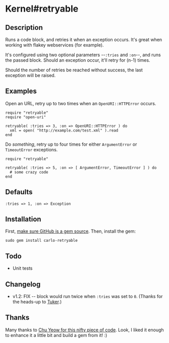 # Kernel#retryable

## Description

Runs a code block, and retries it when an exception occurs. It's great when
working with flakey webservices (for example).

It's configured using two optional parameters --`:tries` and `:on`--, and
runs the passed block. Should an exception occur, it'll retry for (n-1) times.

Should the number of retries be reached without success, the last exception
will be raised.


## Examples

Open an URL, retry up to two times when an `OpenURI::HTTPError` occurs.

    require "retryable"
    require "open-uri"
    
    retryable( :tries => 3, :on => OpenURI::HTTPError ) do
      xml = open( "http://example.com/test.xml" ).read
    end

Do _something_, retry up to four times for either `ArgumentError` or 
`TimeoutError` exceptions.

    require "retryable"

    retryable( :tries => 5, :on => [ ArgumentError, TimeoutError ] ) do
      # some crazy code
    end


## Defaults

    :tries => 1, :on => Exception
    
  
## Installation

First, [make sure GitHub is a gem source](http://gems.github.com/). Then, install the gem:

    sudo gem install carlo-retryable
    

## Todo

* Unit tests


## Changelog

*   v1.2: FIX -- block would run twice when `:tries` was set to `0`. (Thanks for the
    heads-up to [Tuker](http://github.com/tuker).)


## Thanks

Many thanks to [Chu Yeow for this nifty piece of code](http://blog.codefront.net/2008/01/14/retrying-code-blocks-in-ruby-on-exceptions-whatever/). Look, I liked it
enough to enhance it a little bit and build a gem from it! :)

